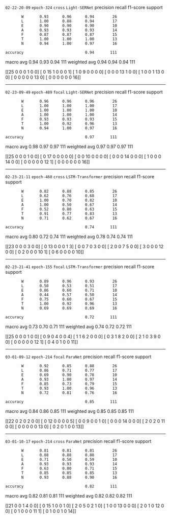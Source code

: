 `02-22-20-09` `epoch-324` `cross` `Light-SERNet`
              precision    recall  f1-score   support

           W       0.93      0.96      0.94        26
           L       1.00      0.88      0.94        17
           E       0.90      0.90      0.90        10
           A       0.93      0.93      0.93        14
           F       0.87      0.87      0.87        15
           T       1.00      1.00      1.00        13
           N       0.94      1.00      0.97        16

    accuracy                           0.94       111
   macro avg       0.94      0.93      0.94       111
weighted avg       0.94      0.94      0.94       111

[[25  0  0  0  1  0  0]
 [ 0 15  1  0  0  0  1]
 [ 1  0  9  0  0  0  0]
 [ 0  0  0 13  1  0  0]
 [ 1  0  0  1 13  0  0]
 [ 0  0  0  0  0 13  0]
 [ 0  0  0  0  0  0 16]]

---

`02-23-09-49` `epoch-489` `focal` `Light-SERNet`
              precision    recall  f1-score   support

           W       0.96      0.96      0.96        26
           L       1.00      1.00      1.00        17
           E       1.00      1.00      1.00        10
           A       1.00      1.00      1.00        14
           F       0.93      0.93      0.93        15
           T       1.00      0.92      0.96        13
           N       0.94      1.00      0.97        16

    accuracy                           0.97       111
   macro avg       0.98      0.97      0.97       111
weighted avg       0.97      0.97      0.97       111

[[25  0  0  0  1  0  0]
 [ 0 17  0  0  0  0  0]
 [ 0  0 10  0  0  0  0]
 [ 0  0  0 14  0  0  0]
 [ 1  0  0  0 14  0  0]
 [ 0  0  0  0  0 12  1]
 [ 0  0  0  0  0  0 16]]

---

`02-23-21-11` `epoch-460` `cross` `LSTM-Transformer`
              precision    recall  f1-score   support

           W       0.82      0.88      0.85        26
           L       0.62      0.76      0.68        17
           E       1.00      0.70      0.82        10
           A       1.00      0.50      0.67        14
           F       0.52      0.80      0.63        15
           T       0.91      0.77      0.83        13
           N       0.71      0.62      0.67        16

    accuracy                           0.74       111
   macro avg       0.80      0.72      0.74       111
weighted avg       0.78      0.74      0.74       111

[[23  0  0  0  3  0  0]
 [ 0 13  0  0  0  1  3]
 [ 0  0  7  0  3  0  0]
 [ 2  0  0  7  5  0  0]
 [ 3  0  0  0 12  0  0]
 [ 0  2  0  0  0 10  1]
 [ 0  6  0  0  0  0 10]]

---

`02-23-21-41` `epoch-155` `focal` `LSTM-Transformer`
              precision    recall  f1-score   support

           W       0.89      0.96      0.93        26
           L       0.50      0.53      0.51        17
           E       0.86      0.60      0.71        10
           A       0.44      0.57      0.50        14
           F       0.75      0.60      0.67        15
           T       1.00      0.92      0.96        13
           N       0.69      0.69      0.69        16

    accuracy                           0.72       111
   macro avg       0.73      0.70      0.71       111
weighted avg       0.74      0.72      0.72       111

[[25  0  0  0  1  0  0]
 [ 0  9  0  4  0  0  4]
 [ 1  1  6  2  0  0  0]
 [ 0  3  1  8  2  0  0]
 [ 2  1  0  3  9  0  0]
 [ 0  0  0  0  0 12  1]
 [ 0  4  0  1  0  0 11]]

---

`03-01-09-12` `epoch-214` `focal` `ParaNet`
              precision    recall  f1-score   support

           W       0.92      0.85      0.88        26
           L       0.86      0.71      0.77        17
           E       0.69      0.90      0.78        10
           A       0.93      1.00      0.97        14
           F       0.85      0.73      0.79        15
           T       0.93      1.00      0.96        13
           N       0.72      0.81      0.76        16

    accuracy                           0.85       111
   macro avg       0.84      0.86      0.85       111
weighted avg       0.85      0.85      0.85       111

[[22  0  2  0  2  0  0]
 [ 0 12  0  0  0  0  5]
 [ 0  0  9  0  0  1  0]
 [ 0  0  0 14  0  0  0]
 [ 2  0  2  0 11  0  0]
 [ 0  0  0  0  0 13  0]
 [ 0  2  0  1  0  0 13]]

---

`03-01-10-17` `epoch-214` `cross` `ParaNet`
              precision    recall  f1-score   support

           W       0.81      0.81      0.81        26
           L       0.88      0.88      0.88        17
           E       0.71      0.50      0.59        10
           A       0.93      0.93      0.93        14
           F       0.63      0.80      0.71        15
           T       0.85      0.85      0.85        13
           N       0.93      0.88      0.90        16

    accuracy                           0.82       111
   macro avg       0.82      0.81      0.81       111
weighted avg       0.82      0.82      0.82       111

[[21  0  0  1  4  0  0]
 [ 0 15  1  0  0  1  0]
 [ 2  0  5  0  2  1  0]
 [ 1  0  0 13  0  0  0]
 [ 2  0  1  0 12  0  0]
 [ 0  1  0  0  0 11  1]
 [ 0  1  0  0  1  0 14]]